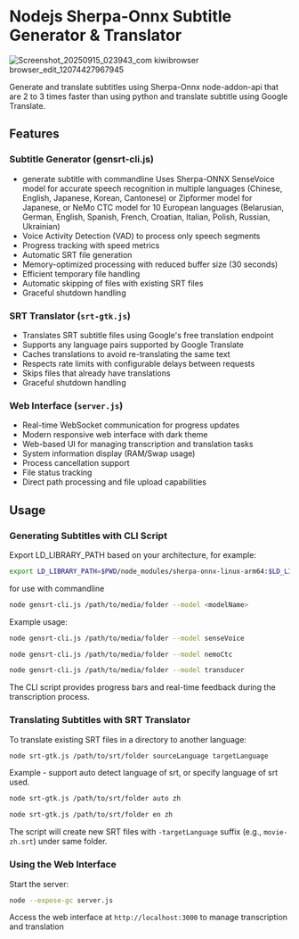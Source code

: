 # Nodejs Sherpa-Onnx Subtitle Generator & Translator

![Screenshot_20250915_023943_com kiwibrowser browser_edit_12074427967945](https://github.com/user-attachments/assets/d1edc159-0914-4046-a016-b0110e014c3b)


Generate and translate subtitles using Sherpa-Onnx node-addon-api that are 2 to 3 times faster than using python and translate subtitle using Google Translate.

## Features

### Subtitle Generator (gensrt-cli.js)
- generate subtitle with commandline Uses Sherpa-ONNX SenseVoice model for accurate speech recognition in multiple languages (Chinese, English, Japanese, Korean, Cantonese) or Zipformer model for Japanese, or NeMo CTC model for 10 European languages (Belarusian, German, English, Spanish, French, Croatian, Italian, Polish, Russian, Ukrainian)
- Voice Activity Detection (VAD) to process only speech segments
- Progress tracking with speed metrics
- Automatic SRT file generation
- Memory-optimized processing with reduced buffer size (30 seconds)
- Efficient temporary file handling
- Automatic skipping of files with existing SRT files
- Graceful shutdown handling

### SRT Translator (`srt-gtk.js`)
- Translates SRT subtitle files using Google's free translation endpoint
- Supports any language pairs supported by Google Translate
- Caches translations to avoid re-translating the same text
- Respects rate limits with configurable delays between requests
- Skips files that already have translations
- Graceful shutdown handling

### Web Interface (`server.js`)
- Real-time WebSocket communication for progress updates
- Modern responsive web interface with dark theme
- Web-based UI for managing transcription and translation tasks
- System information display (RAM/Swap usage)
- Process cancellation support
- File status tracking
- Direct path processing and file upload capabilities

##

## Usage

### Generating Subtitles with CLI Script

Export LD_LIBRARY_PATH based on your architecture, for example:

```bash
export LD_LIBRARY_PATH=$PWD/node_modules/sherpa-onnx-linux-arm64:$LD_LIBRARY_PATH
```
for use with commandline

```bash
node gensrt-cli.js /path/to/media/folder --model <modelName>
```
Example usage:
```bash
node gensrt-cli.js /path/to/media/folder --model senseVoice
```
```bash
node gensrt-cli.js /path/to/media/folder --model nemoCtc
```

```bash
node gensrt-cli.js /path/to/media/folder --model transducer
```

The CLI script provides progress bars and real-time feedback during the transcription process.

### Translating Subtitles with SRT Translator

To translate existing SRT files in a directory to another language:
```bash
node srt-gtk.js /path/to/srt/folder sourceLanguage targetLanguage
```

Example - support auto detect language of srt, or specify language of srt used.
```bash
node srt-gtk.js /path/to/srt/folder auto zh
```

```bash
node srt-gtk.js /path/to/srt/folder en zh
```

The script will create new SRT files with `-targetLanguage` suffix (e.g., `movie-zh.srt`) under same folder.

### Using the Web Interface

Start the server:
```bash
node --expose-gc server.js
```

Access the web interface at `http://localhost:3000` to manage transcription and translation

